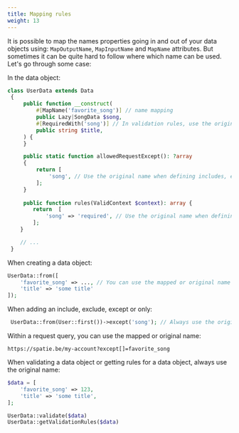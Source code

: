 ```yaml
---
title: Mapping rules
weight: 13
---
```


It is possible to map the names properties going in and out of your data objects using: `MapOutputName`, `MapInputName`
and `MapName` attributes. But sometimes it can be quite hard to follow where which name can be used. Let's go through
some case:

In the data object:

```php
class UserData extends Data
 {
     public function __construct(
         #[MapName('favorite_song')] // name mapping
         public Lazy|SongData $song,
         #[RequiredWith('song')] // In validation rules, use the original name
         public string $title,
     ) {
     }

     public static function allowedRequestExcept(): ?array
     {
         return [
             'song', // Use the original name when defining includes, excludes, excepts and only
         ];
     }
     
     public function rules(ValidContext $context): array {
        return  [
            'song' => 'required', // Use the original name when defining validation rules
        ];
    }

    // ...
 }
 ```

When creating a data object:

```php
UserData::from([
    'favorite_song' => ..., // You can use the mapped or original name here
    'title' => 'some title'
]);
```

When adding an include, exclude, except or only:

```php
 UserData::from(User::first())->except('song'); // Always use the original name here
```

Within a request query, you can use the mapped or original name:

```
https://spatie.be/my-account?except[]=favorite_song 
```

When validating a data object or getting rules for a data object, always use the original name:

```php
$data = [
    'favorite_song' => 123,
    'title' => 'some title',
];

UserData::validate($data)
UserData::getValidationRules($data)
```

